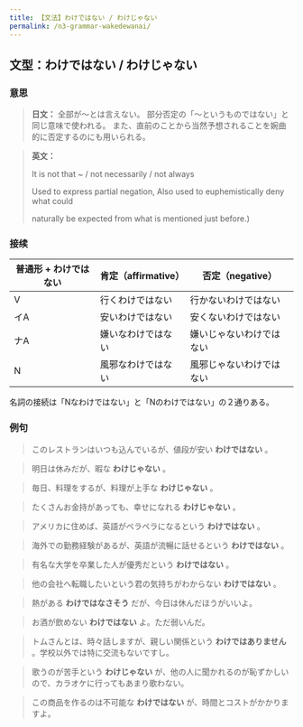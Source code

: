 ```yaml
---
title: 【文法】わけではない / わけじゃない
permalink: /n3-grammar-wakedewanai/
---
```


## 文型：わけではない / わけじゃない

### 意思

> **日文：**
> 全部が〜とは言えない。
> 部分否定の「〜というものではない」と同じ意味で使われる。
> また、直前のことから当然予想されることを婉曲的に否定するのにも用いられる。

> **英文：**
> 
> It is not that ~ / not necessarily / not always
> 
> Used to express partial negation, Also used to euphemistically deny what could
> 
> naturally be expected from what is mentioned just before.)


### 接续

普通形 + わけではない| 肯定（affirmative）| 否定（negative）
---|---|---
V| 行くわけではない| 行かないわけではない
イA| 安いわけではない| 安くないわけではない
ナA| 嫌いなわけではない| 嫌いじゃないわけではない
N| 風邪なわけではない| 風邪じゃないわけではない

名詞の接続は「Nなわけではない」と「Nのわけではない」の２通りある。

### 例句

> このレストランはいつも込んでいるが、値段が安い **わけではない** 。

> 明日は休みだが、暇な **わけじゃない** 。

> 毎日、料理をするが、料理が上手な **わけじゃない** 。

> たくさんお金持があっても、幸せになれる **わけじゃない** 。

> アメリカに住めば、英語がペラペラになるという **わけではない** 。

> 海外での勤務経験があるが、英語が流暢に話せるという **わけではない** 。

> 有名な大学を卒業した人が優秀だという **わけではない** 。

> 他の会社へ転職したいという君の気持ちがわからない **わけではない** 。

> 熱がある **わけではなさそう** だが、今日は休んだほうがいいよ。

> お酒が飲めない **わけではない** よ。ただ弱いんだ。

> トムさんとは、時々話しますが、親しい関係という **わけではありません** 。学校以外では特に交流もないですし。

> 歌うのが苦手という **わけじゃない** が、他の人に聞かれるのが恥ずかしいので、カラオケに行ってもあまり歌わない。

> この商品を作るのは不可能な **わけではない** が、時間とコストがかかりますよ。


